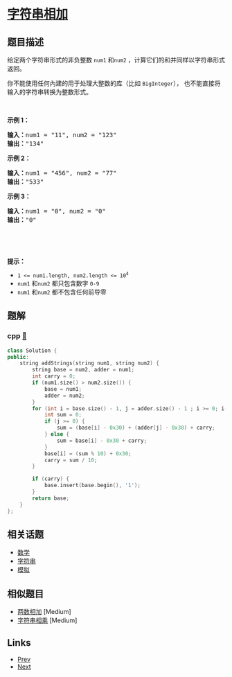 
# [字符串相加](https://leetcode-cn.com/problems/add-strings)

## 题目描述

<p>给定两个字符串形式的非负整数&nbsp;<code>num1</code> 和<code>num2</code>&nbsp;，计算它们的和并同样以字符串形式返回。</p>

<p>你不能使用任何內建的用于处理大整数的库（比如 <code>BigInteger</code>），&nbsp;也不能直接将输入的字符串转换为整数形式。</p>

<p>&nbsp;</p>

<p><strong>示例 1：</strong></p>

<pre>
<strong>输入：</strong>num1 = "11", num2 = "123"
<strong>输出：</strong>"134"
</pre>

<p><strong>示例 2：</strong></p>

<pre>
<strong>输入：</strong>num1 = "456", num2 = "77"
<strong>输出：</strong>"533"
</pre>

<p><strong>示例 3：</strong></p>

<pre>
<strong>输入：</strong>num1 = "0", num2 = "0"
<strong>输出：</strong>"0"
</pre>

<p>&nbsp;</p>

<p>&nbsp;</p>

<p><strong>提示：</strong></p>

<ul>
	<li><code>1 &lt;= num1.length, num2.length &lt;= 10<sup>4</sup></code></li>
	<li><code>num1</code> 和<code>num2</code> 都只包含数字&nbsp;<code>0-9</code></li>
	<li><code>num1</code> 和<code>num2</code> 都不包含任何前导零</li>
</ul>


## 题解

### cpp [🔗](add-strings.cpp) 
```cpp
class Solution {
public:
    string addStrings(string num1, string num2) {
        string base = num2, adder = num1;
        int carry = 0;
        if (num1.size() > num2.size()) {
            base = num1;
            adder = num2;
        }
        for (int i = base.size() - 1, j = adder.size() - 1 ; i >= 0; i--, j--) {
            int sum = 0;
            if (j >= 0) {
                sum = (base[i] - 0x30) + (adder[j] - 0x30) + carry;
            } else {
                sum = base[i] - 0x30 + carry;
            }
            base[i] = (sum % 10) + 0x30;
            carry = sum / 10;
        }

        if (carry) {
            base.insert(base.begin(), '1');
        }
        return base;
    }
};

```


## 相关话题

- [数学](../../tags/math.md) 
- [字符串](../../tags/string.md) 
- [模拟](../../tags/simulation.md) 


## 相似题目

- [两数相加](../add-two-numbers/README.md)  [Medium] 
- [字符串相乘](../multiply-strings/README.md)  [Medium] 


## Links

- [Prev](../fizz-buzz/README.md) 
- [Next](../number-of-segments-in-a-string/README.md) 

